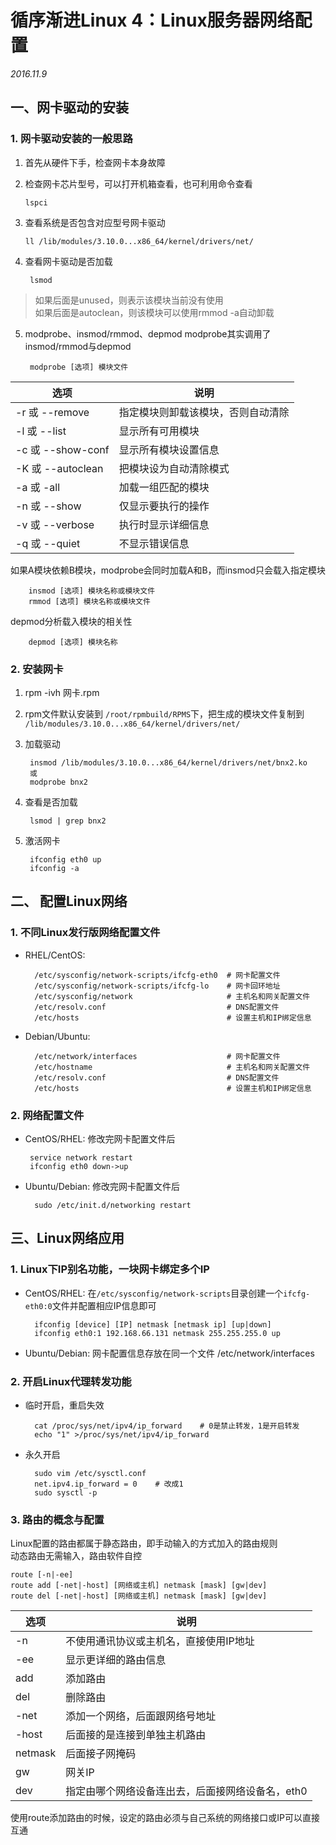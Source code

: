 # 循序渐进Linux 4：Linux服务器网络配置

*2016.11.9*

## 一、网卡驱动的安装

### 1. 网卡驱动安装的一般思路

 1. 首先从硬件下手，检查网卡本身故障
 2. 检查网卡芯片型号，可以打开机箱查看，也可利用命令查看

        lspci

 3. 查看系统是否包含对应型号网卡驱动

        ll /lib/modules/3.10.0...x86_64/kernel/drivers/net/

4. 查看网卡驱动是否加载
    
        lsmod
> 如果后面是unused，则表示该模块当前没有使用  
> 如果后面是autoclean，则该模块可以使用rmmod -a自动卸载

5. modprobe、insmod/rmmod、depmod
modprobe其实调用了insmod/rmmod与depmod

        modprobe [选项] 模块文件


        
| 选项  | 说明  |
|---|---|
| -r 或 --remove  | 指定模块则卸载该模块，否则自动清除  |
| -l 或 --list  | 显示所有可用模块  |
| -c 或 --show-conf  | 显示所有模块设置信息  |
| -K 或 --autoclean  | 把模块设为自动清除模式  |
| -a 或 -all  | 加载一组匹配的模块  |
| -n 或 --show  | 仅显示要执行的操作  |
| -v 或 --verbose  | 执行时显示详细信息  |
| -q 或 --quiet  | 不显示错误信息  |

如果A模块依赖B模块，modprobe会同时加载A和B，而insmod只会载入指定模块

        insmod [选项] 模块名称或模块文件
        rmmod [选项] 模块名称或模块文件

depmod分析载入模块的相关性

        depmod [选项] 模块名称


### 2. 安装网卡

1. rpm -ivh 网卡.rpm
2. rpm文件默认安装到 `/root/rpmbuild/RPMS`下，把生成的模块文件复制到  `/lib/modules/3.10.0...x86_64/kernel/drivers/net/`
3. 加载驱动

        insmod /lib/modules/3.10.0...x86_64/kernel/drivers/net/bnx2.ko
        或
        modprobe bnx2

4. 查看是否加载

        lsmod | grep bnx2

5. 激活网卡

        ifconfig eth0 up
        ifconfig -a

## 二、 配置Linux网络

### 1. 不同Linux发行版网络配置文件

- RHEL/CentOS:

        /etc/sysconfig/network-scripts/ifcfg-eth0  # 网卡配置文件
        /etc/sysconfig/network-scripts/ifcfg-lo    # 网卡回环地址
        /etc/sysconfig/network                     # 主机名和网关配置文件
        /etc/resolv.conf                           # DNS配置文件
        /etc/hosts                                 # 设置主机和IP绑定信息


- Debian/Ubuntu:

        /etc/network/interfaces                    # 网卡配置文件
        /etc/hostname                              # 主机名和网关配置文件
        /etc/resolv.conf                           # DNS配置文件
        /etc/hosts                                 # 设置主机和IP绑定信息

### 2. 网络配置文件

 - CentOS/RHEL:
修改完网卡配置文件后

        service network restart
        ifconfig eth0 down->up


- Ubuntu/Debian:
修改完网卡配置文件后

        sudo /etc/init.d/networking restart


## 三、Linux网络应用

### 1. Linux下IP别名功能，一块网卡绑定多个IP

- CentOS/RHEL:
在`/etc/sysconfig/network-scripts`目录创建一个`ifcfg-eth0:0`文件并配置相应IP信息即可

        ifconfig [device] [IP] netmask [netmask ip] [up|down]
        ifconfig eth0:1 192.168.66.131 netmask 255.255.255.0 up

- Ubuntu/Debian:
网卡配置信息存放在同一个文件 /etc/network/interfaces


### 2. 开启Linux代理转发功能

- 临时开启，重启失效

        cat /proc/sys/net/ipv4/ip_forward    # 0是禁止转发，1是开启转发
        echo "1" >/proc/sys/net/ipv4/ip_forward

- 永久开启

        sudo vim /etc/sysctl.conf
        net.ipv4.ip_forward = 0    # 改成1
        sudo sysctl -p

### 3. 路由的概念与配置

Linux配置的路由都属于静态路由，即手动输入的方式加入的路由规则  
动态路由无需输入，路由软件自控

    route [-n|-ee]
    route add [-net|-host] [网络或主机] netmask [mask] [gw|dev]
    route del [-net|-host] [网络或主机] netmask [mask] [gw|dev]

| 选项  | 说明  |
|---|---|
| -n  | 不使用通讯协议或主机名，直接使用IP地址  |
| -ee  | 显示更详细的路由信息  |
| add  | 添加路由  |
| del  | 删除路由  |
| -net  | 添加一个网络，后面跟网络号地址  |
| -host  | 后面接的是连接到单独主机路由  |
| netmask  | 后面接子网掩码  |
| gw  | 网关IP  |
| dev  | 指定由哪个网络设备连出去，后面接网络设备名，eth0  |

使用route添加路由的时候，设定的路由必须与自己系统的网络接口或IP可以直接互通





